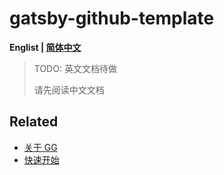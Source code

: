 # gatsby-github-template

**Englist | [简体中文](./docs/README.zh_CN.md)**

> TODO: 英文文档待做
>
> 请先阅读中文文档

## Related

- [关于 GG](https://github.com/lencx/gatsby-github-template/discussions/4)
- [快速开始](https://github.com/lencx/gatsby-github-template/discussions/5)

